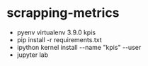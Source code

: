 # scrapping-metrics

- pyenv virtualenv 3.9.0 kpis
- pip install -r requirements.txt
- ipython kernel install --name "kpis" --user
- jupyter lab
